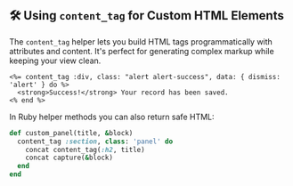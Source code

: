 ## 🛠️ Using `content_tag` for Custom HTML Elements

The `content_tag` helper lets you build HTML tags programmatically with attributes and content. It's perfect for generating complex markup while keeping your view clean.

```erb
<%= content_tag :div, class: "alert alert-success", data: { dismiss: 'alert' } do %>
  <strong>Success!</strong> Your record has been saved.
<% end %>
```

In Ruby helper methods you can also return safe HTML:

```ruby
def custom_panel(title, &block)
  content_tag :section, class: 'panel' do
    concat content_tag(:h2, title)
    concat capture(&block)
  end
end
```
